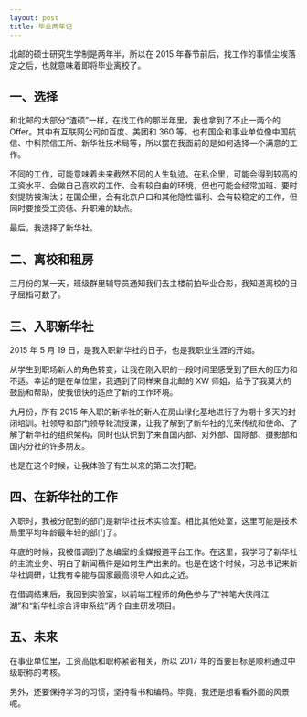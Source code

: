 ```yaml
---
layout: post
title: 毕业两年记
---
```


北邮的硕士研究生学制是两年半，所以在 2015 年春节前后，找工作的事情尘埃落定之后，也就意味着即将毕业离校了。

## 一、选择

和北邮的大部分“渣硕”一样，在找工作的那半年里，我也拿到了不止一两个的 Offer。其中有互联网公司如百度、美团和 360 等，也有国企和事业单位像中国航信、中科院信工所、新华社技术局等，所以摆在我面前的是如何选择一个满意的工作。

不同的工作，可能意味着未来截然不同的人生轨迹。在私企里，可能会得到较高的工资水平、会做自己喜欢的工作、会有较自由的环境，但也可能会经常加班、要时刻提防被淘汰；在国企里，会有北京户口和其他隐性福利、会有较稳定的工作，但同时要接受工资低、升职难的缺点。

最后，我选择了新华社。

## 二、离校和租房

三月份的某一天，班级群里辅导员通知我们去主楼前拍毕业合影，我知道离校的日子屈指可数了。


## 三、入职新华社

2015 年 5 月 19 日，是我入职新华社的日子，也是我职业生涯的开始。

从学生到职场新人的角色转变，让我在刚入职的一段时间里感受到了巨大的压力和不适。幸运的是在单位里，我遇到了同样来自北邮的 XW 师姐，给予了我莫大的鼓励和帮助，使我很快的适应了新的工作环境。

九月份，所有 2015 年入职的新华社的新人在房山绿化基地进行了为期十多天的封闭培训。社领导和部门领导轮流授课，让我了解到了新华社的光荣传统和使命、了解了新华社的组织架构，同时也认识到了来自国内部、对外部、国际部、摄影部和国内分社的许多朋友。

也是在这个时候，让我体验了有生以来的第二次打靶。


## 四、在新华社的工作

入职时，我被分配到的部门是新华社技术实验室。相比其他处室，这里可能是技术局里平均年龄最年轻的部门了。

年底的时候，我被借调到了总编室的全媒报道平台工作。在这里，我学习了新华社的主流业务、明白了新闻稿件是如何生产出来的。也是在这个时候，习总书记来新华社调研，让我有幸能与国家最高领导人如此之近。

在借调结束后，我回到实验室，以前端工程师的角色参与了“神笔大侠闯江湖”和“新华社综合评审系统”两个自主研发项目。


## 五、未来

在事业单位里，工资高低和职称紧密相关，所以 2017 年的首要目标是顺利通过中级职称的考核。

另外，还要保持学习的习惯，坚持看书和编码。毕竟，我还是想看看外面的风景呢。
